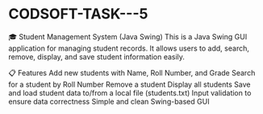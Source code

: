 # CODSOFT-TASK---5
🎓 Student Management System (Java Swing)
This is a Java Swing GUI application for managing student records.
It allows users to add, search, remove, display, and save student information easily.

📋 Features
Add new students with Name, Roll Number, and Grade
Search for a student by Roll Number
Remove a student
Display all students
Save and load student data to/from a local file (students.txt)
Input validation to ensure data correctness
Simple and clean Swing-based GUI

